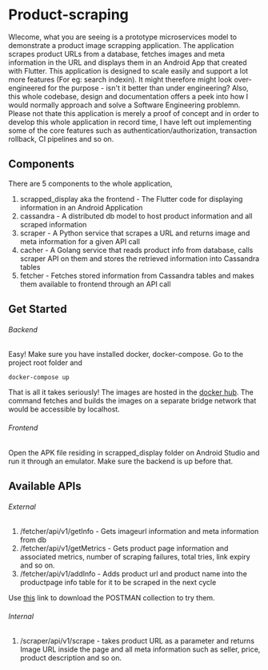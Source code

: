 # Product-scraping

Wlecome, what you are seeing is a prototype microservices model to demonstrate a product image scrapping application. The application scrapes product URLs from a database, fetches images and meta information in the URL and displays them in an Android App that created with Flutter. This application is designed to scale easily and support a lot more features (For eg: search indexin). It might therefore might look over-engineered for the purpose - isn't it better than under engineering? Also, this whole codebase, design and documentation offers a peek into how I would normally approach and solve a Software Engineering problemn. Please not thate this application is merely a proof of concept and in order to develop this whole application in record time, I have left out implementing some of the core features such as authentication/authorization, transaction rollback, CI pipelines and so on. 

## Components

There are 5  components to the whole application, 

1. scrapped_display aka the frontend - The Flutter code for displaying information in an Android Application
2. cassandra - A distributed db model to host product information and all scraped information
3. scraper - A Python service that scrapes a URL and returns image and meta information for a given API call
4. cacher - A Golang service that reads product info from database, calls scraper API on them and stores the retrieved information into Cassandra tables
5. fetcher - Fetches stored information from Cassandra tables and makes them available to frontend through an API call

## Get Started

###### Backend
Easy! Make sure you have installed docker, docker-compose. Go to the project root folder and 
```
docker-compose up

```

That is all it takes seriously! The images are hosted in the [docker hub](https://cloud.docker.com/repository/docker/thiyageshv/product-scraping). The command fetches and builds the images on a separate bridge network that would be accessible by localhost.

###### Frontend

Open the APK file residing in scrapped_display folder on Android Studio and run it through an emulator. Make sure the backend is up before that. 

## Available APIs

###### External 

1. /fetcher/api/v1/getInfo - Gets imageurl information and meta information from db
2. /fetcher/api/v1/getMetrics - Gets product page information and associated metrics, number of scraping failures, total tries, link expiry and so on.
3. /fetcher/api/v1/addInfo - Adds product url and product name into the productpage info table for it to be scraped in the next cycle

Use [this](https://www.getpostman.com/collections/b29f797b51d162b2a012) link to download the POSTMAN collection to try them. 
###### Internal
1. /scraper/api/v1/scrape - takes product URL as a parameter and returns Image URL inside the page and all meta information such as seller, price, product description and so on. 
    
